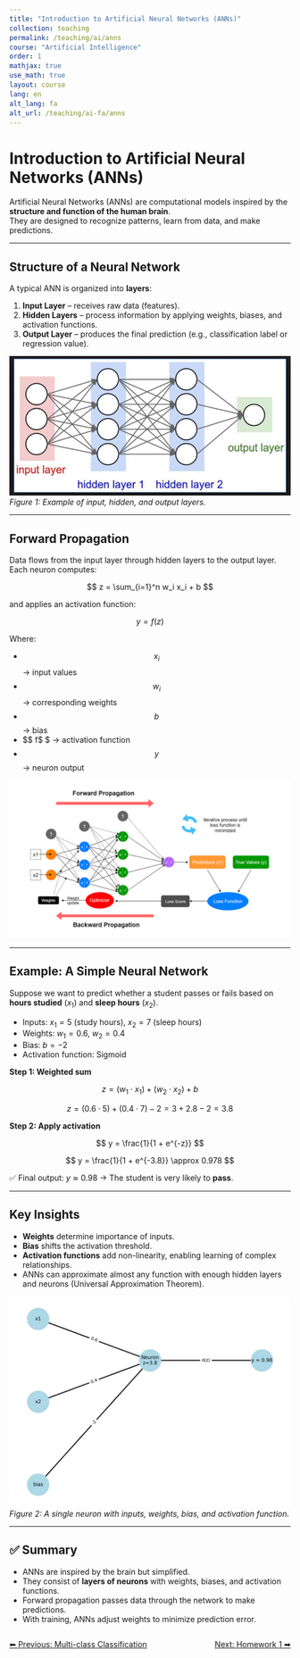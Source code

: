 ```yaml
---
title: "Introduction to Artificial Neural Networks (ANNs)"
collection: teaching
permalink: /teaching/ai/anns
course: "Artificial Intelligence"
order: 1
mathjax: true
use_math: true
layout: course
lang: en
alt_lang: fa
alt_url: /teaching/ai-fa/anns
---
```

# Introduction to Artificial Neural Networks (ANNs)

Artificial Neural Networks (ANNs) are computational models inspired by the **structure and function of the human brain**.  
They are designed to recognize patterns, learn from data, and make predictions.

---

## Structure of a Neural Network

A typical ANN is organized into **layers**:

1. **Input Layer** – receives raw data (features).  
2. **Hidden Layers** – process information by applying weights, biases, and activation functions.  
3. **Output Layer** – produces the final prediction (e.g., classification label or regression value).

![Neural Network Layers](/images/ai24.jpg)  
*Figure 1: Example of input, hidden, and output layers.*

---

## Forward Propagation

Data flows from the input layer through hidden layers to the output layer.  
Each neuron computes:

$$
z = \sum_{i=1}^n w_i x_i + b
$$

and applies an activation function:

$$
y = f(z)
$$

Where:  
- $$ x_i $$ → input values  
- $$ w_i $$ → corresponding weights  
- $$ b $$ → bias  
- $$ f$ $ → activation function  
- $$ y $$ → neuron output  

![Neural Network Layers](/images/ai25.png)  

---

## Example: A Simple Neural Network

Suppose we want to predict whether a student passes or fails based on **hours studied** ($x_1$) and **sleep hours** ($x_2$).

- Inputs: $x_1 = 5$ (study hours), $x_2 = 7$ (sleep hours)  
- Weights: $w_1 = 0.6$, $w_2 = 0.4$  
- Bias: $b = -2$  
- Activation function: Sigmoid  

**Step 1: Weighted sum**

$$
z = (w_1 \cdot x_1) + (w_2 \cdot x_2) + b
$$

$$
z = (0.6 \cdot 5) + (0.4 \cdot 7) - 2 = 3 + 2.8 - 2 = 3.8
$$

**Step 2: Apply activation**

$$
y = \frac{1}{1 + e^{-z}}
$$

$$
y = \frac{1}{1 + e^{-3.8}} \approx 0.978
$$

✅ Final output: $y \approx 0.98$ → The student is very likely to **pass**.

---

## Key Insights

- **Weights** determine importance of inputs.  
- **Bias** shifts the activation threshold.  
- **Activation functions** add non-linearity, enabling learning of complex relationships.  
- ANNs can approximate almost any function with enough hidden layers and neurons (Universal Approximation Theorem).

![Neuron Functioning](/images/ai26.png)  
*Figure 2: A single neuron with inputs, weights, bias, and activation function.*

---

## ✅ Summary

- ANNs are inspired by the brain but simplified.  
- They consist of **layers of neurons** with weights, biases, and activation functions.  
- Forward propagation passes data through the network to make predictions.  
- With training, ANNs adjust weights to minimize prediction error.  





<div class="lesson-nav" style="display:flex; justify-content:space-between; margin-top:2em;">
  <a class="btn btn--inverse" href="{{ '/teaching/ai/multi-class' | relative_url }}">⬅︎ Previous: Multi-class Classification </a>
  <a class="btn btn--primary" href="{{ '/teaching/ai/hw1' | relative_url }}">Next: Homework 1 ➡︎</a>
</div>